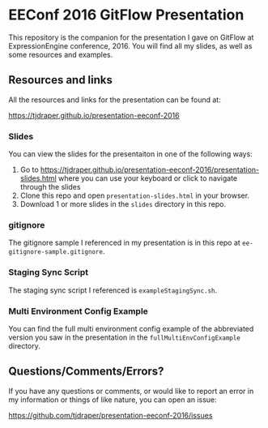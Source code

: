 # EEConf 2016 GitFlow Presentation

This repository is the companion for the presentation I gave on GitFlow at ExpressionEngine conference, 2016. You will find all my slides, as well as some resources and examples.

## Resources and links

All the resources and links for the presentation can be found at:

https://tjdraper.github.io/presentation-eeconf-2016

### Slides

You can view the slides for the presentaiton in one of the following ways:

1. Go to https://tjdraper.github.io/presentation-eeconf-2016/presentation-slides.html where you can use your keyboard or click to navigate through the slides
2. Clone this repo and open `presentation-slides.html` in your browser.
3. Download 1 or more slides in the `slides` directory in this repo.

### gitignore

The gitignore sample I referenced in my presentation is in this repo at `ee-gitignore-sample.gitignore`.

### Staging Sync Script

The staging sync script I referenced is `exampleStagingSync.sh`.

### Multi Environment Config Example

You can find the full multi environment config example of the abbreviated version you saw in the presentation in the `fullMultiEnvConfigExample` directory.

## Questions/Comments/Errors?

If you have any questions or comments, or would like to report an error in my information or things of like nature, you can open an issue:

https://github.com/tjdraper/presentation-eeconf-2016/issues